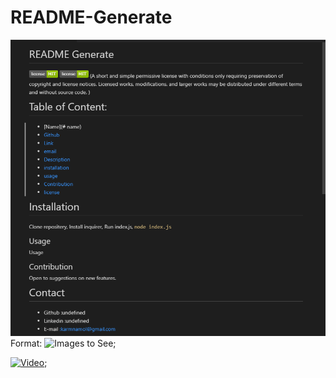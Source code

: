 # README-Generate
![Screenshot](/screenshot/Image.png)
Format: ![Images to See](C:\Users\Karmjeet\code\README-Generate\screenshot\Image.png);

[![Video](https://i9.ytimg.com/vi/DMFJ6m3-hGo/mq2.jpg?sqp=CMTo0Y8G&rs=AOn4CLBaXl_L5YYKtu-fdubNja6Hu7vsMA)](https://youtu.be/DMFJ6m3-hGo);

